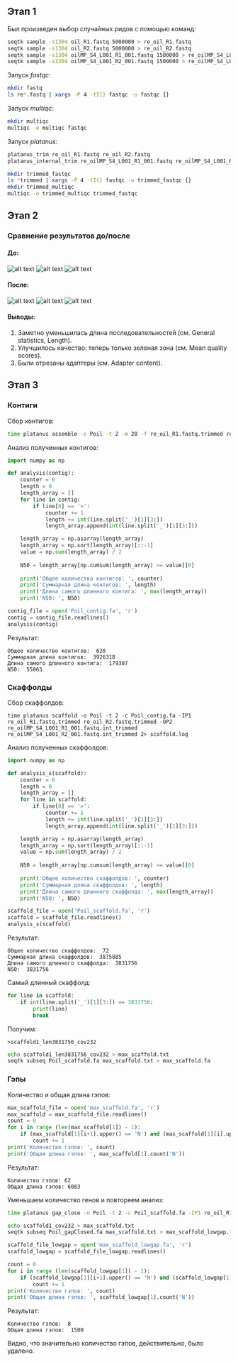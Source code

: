 ## Этап 1
Был произведен выбор случайных ридов с помощью команд:

```bash
seqtk sample -s1304 oil_R1.fastq 5000000 > re_oil_R1.fastq
seqtk sample -s1304 oil_R2.fastq 5000000 > re_oil_R2.fastq
seqtk sample -s1304 oilMP_S4_L001_R1_001.fastq 1500000 > re_oilMP_S4_L001_R1_001.fastq
seqtk sample -s1304 oilMP_S4_L001_R2_001.fastq 1500000 > re_oilMP_S4_L001_R2_001.fastq
```

Запуск *fastqc*:
```bash
mkdir fastq
ls re*.fastq | xargs -P 4 -tI{} fastqc -o fastqc {}
```

Запуск *multiqc*:
```bash
mkdir multiqc
multiqc -o multiqc fastqc
```

Запуск *platanus*:
```bash
platanus_trim re_oil_R1.fastq re_oil_R2.fastq
platanus_internal_trim re_oilMP_S4_L001_R1_001.fastq re_oilMP_S4_L001_R2_001.fastq
```

```bash
mkdir trimmed_fastqc
ls *trimmed | xargs -P 4 -tI{} fastqc -o trimmed_fastqc {}
mkdir trimmed_multiqc
multiqc -o trimmed_multiqc trimmed_fastqc
```

## Этап 2
### Сравнение результатов до/после 

#### До:
![alt text](https://github.com/IlonaGA/hse21_hw1/blob/main/Images/MultiQC_general_stats.png?raw=true)
![alt text](https://github.com/IlonaGA/hse21_hw1/blob/main/Images/Mean_quality_scores.png?raw=true)
![alt text](https://github.com/IlonaGA/hse21_hw1/blob/main/Images/Adapter_content.png?raw=true)

#### После:
![alt text](https://github.com/IlonaGA/hse21_hw1/blob/main/Images/Trimmed_general_stats.png?raw=true)
![alt text](https://github.com/IlonaGA/hse21_hw1/blob/main/Images/Trimmed_mean_quality_scores.png?raw=true)
![alt text](https://github.com/IlonaGA/hse21_hw1/blob/main/Images/Trimmed_adapter_content.png?raw=true)

#### Выводы:
1) Заметно уменьшилась длина последовательностей (см. General statistics, Length).
2) Улучшилось качество: теперь только зеленая зона (см. Mean quality scores).
3) Были отрезаны адаптеры (см. Adapter content). 

## Этап 3
### Контиги
Сбор контигов:
```bash
time platanus assemble -o Poil -t 2 -m 28 -f re_oil_R1.fastq.trimmed re_oil_R2.fastq.trimmed 2> assembl.log
```

Анализ полученных контигов:
```python
import numpy as np
```

```python
def analysis(contig):
    counter = 0
    length = 0
    length_array = []
    for line in contig:
        if line[0] == '>':
            counter += 1
            length += int(line.split('_')[1][3:])
            length_array.append(int(line.split('_')[1][3:]))

    length_array = np.asarray(length_array)
    length_array = np.sort(length_array)[::-1]
    value = np.sum(length_array) / 2
    
    N50 = length_array[np.cumsum(length_array) >= value][0]
    
    print('Общее количество контигов: ', counter)
    print('Суммарная длина контигов: ', length)
    print('Длина самого длинного контига: ', max(length_array))
    print('N50: ', N50)
```

```python
contig_file = open('Poil_contig.fa', 'r')
contig = contig_file.readlines()
analysis(contig)
```

Результат:
```
Общее количество контигов:  620
Суммарная длина контигов:  3926318
Длина самого длинного контига:  179307
N50:  55863
```
### Скаффолды
Сбор скаффолдов:
```
time platanus scaffold -o Poil -t 2 -c Poil_contig.fa -IP1 re_oil_R1.fastq.trimmed re_oil_R2.fastq.trimmed -OP2 re_oilMP_S4_L001_R1_001.fastq.int_trimmed re_oilMP_S4_L001_R2_001.fastq.int_trimmed 2> scaffold.log
```
Анализ полученных скаффолдов:
```python
import numpy as np
```

```python
def analysis_s(scaffold):
    counter = 0
    length = 0
    length_array = []
    for line in scaffold:
        if line[0] == '>':
            counter += 1
            length += int(line.split('_')[1][3:])
            length_array.append(int(line.split('_')[1][3:]))

    length_array = np.asarray(length_array)
    length_array = np.sort(length_array)[::-1]
    value = np.sum(length_array) / 2
    
    N50 = length_array[np.cumsum(length_array) >= value][0]
    
    print('Общее количество скаффолдов: ', counter)
    print('Суммарная длина скаффолдов: ', length)
    print('Длина самого длинного скаффолда: ', max(length_array))
    print('N50: ', N50)
```

```python
scaffold_file = open('Poil_scaffold.fa', 'r')
scaffold = scaffold_file.readlines()
analysis_s(scaffold)
```

Результат:
```
Общее количество скаффолдов:  72
Суммарная длина скаффолдов:  3875885
Длина самого длинного скаффолда:  3831756
N50:  3831756
```

Самый длинный скаффолд:
```python
for line in scaffold:
    if int(line.split('_')[1][3:]) == 3831756:
        print(line)
        break
```
Получим: 
```
>scaffold1_len3831756_cov232
```

```bash
echo scaffold1_len3831756_cov232 > max_scaffold.txt
seqtk subseq Poil_scaffold.fa max_scaffold.txt > max_scaffold.fa
```
### Гэпы
Количество и общая длина гэпов:
```python
max_scaffold_file = open('max_scaffold.fa', 'r')
max_scaffold = max_scaffold_file.readlines()
count = 0
for i in range (len(max_scaffold[1]) - 1):
    if (max_scaffold[1][i+1].upper() == 'N') and (max_scaffold[1][i].upper() != 'N'):
        count += 1
print('Количество гэпов: ', count)
print('Общая длина гэпов: ', max_scaffold[1].count('N'))
```
Результат:
```
Количество гэпов: 62
Общая длина гэпов: 6083
```

Уменьшаем количество генов и повторяем анализ:
```bash
time platanus gap_close -o Poil -t 2 -c Poil_scaffold.fa -IP1 re_oil_R1.fastq.trimmed re_oil_R2.fastq.trimmed -OP2 re_oilMP_S4_L001_R1_001.fastq.int_trimmed re_oilMP_S4_L001_R2_001.fastq.int_trimmed 2> gapclose.log
```
```bash
echo scaffold1_cov232 > max_scaffold.txt
seqtk subseq Poil_gapClosed.fa max_scaffold.txt > max_scaffold_lowgap.fa
```
```python
scaffold_file_lowgap = open('max_scaffold_lowgap.fa', 'r')
scaffold_lowgap = scaffold_file_lowgap.readlines()

count = 0
for i in range (len(scaffold_lowgap[1]) - 1):
    if (scaffold_lowgap[1][i+1].upper() == 'N') and (scaffold_lowgap[1][i].upper() != 'N'):
        count += 1
print('Количество гэпов: ', count)
print('Общая длина гэпов: ', scaffold_lowgap[1].count('N'))
```
Результат:
```
Количество гэпов:  8
Общая длина гэпов:  1500
```
Видно, что значительно количество гэпов, действительно, было удалено.


